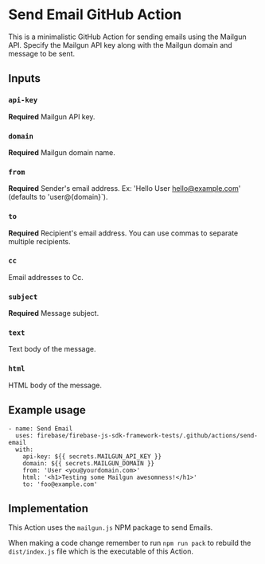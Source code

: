 # Send Email GitHub Action

This is a minimalistic GitHub Action for sending emails using the Mailgun API.
Specify the Mailgun API key along with the Mailgun domain and message to
be sent.

## Inputs

### `api-key`

**Required** Mailgun API key.

### `domain`

**Required** Mailgun domain name.

### `from`

**Required** Sender's email address. Ex: 'Hello User <hello@example.com>' (defaults to 'user@{domain}`).

### `to`

**Required** Recipient's email address. You can use commas to separate multiple recipients.

### `cc`

Email addresses to Cc.

### `subject`

**Required** Message subject.

### `text`

Text body of the message.

### `html`

HTML body of the message.

## Example usage

```
- name: Send Email
  uses: firebase/firebase-js-sdk-framework-tests/.github/actions/send-email
  with:
    api-key: ${{ secrets.MAILGUN_API_KEY }}
    domain: ${{ secrets.MAILGUN_DOMAIN }}
    from: 'User <you@yourdomain.com>'
    html: '<h1>Testing some Mailgun awesomness!</h1>'
    to: 'foo@example.com'
```

## Implementation

This Action uses the `mailgun.js` NPM package to send Emails.

When making a code change remember to run `npm run pack` to rebuild the
`dist/index.js` file which is the executable of this Action.
